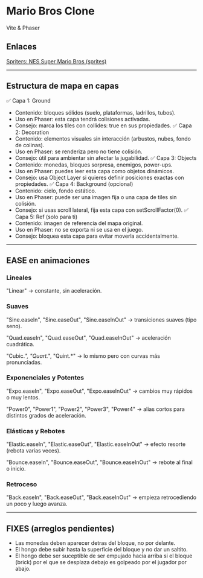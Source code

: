 # Mario Bros Clone
Vite & Phaser

## Enlaces  
[Spriters: NES Super Mario Bros (sprites)](https://www.spriters-resource.com/nes/supermariobros/)

---

## Estructura de mapa en capas
✅ Capa 1: Ground
- Contenido: bloques sólidos (suelo, plataformas, ladrillos, tubos).
- Uso en Phaser: esta capa tendrá colisiones activadas.
- Consejo: marca los tiles con collides: true en sus propiedades.
✅ Capa 2: Decoration
- Contenido: elementos visuales sin interacción (arbustos, nubes, fondo de colinas).
- Uso en Phaser: se renderiza pero no tiene colisión.
- Consejo: útil para ambientar sin afectar la jugabilidad.
✅ Capa 3: Objects
- Contenido: monedas, bloques sorpresa, enemigos, power-ups.
- Uso en Phaser: puedes leer esta capa como objetos dinámicos.
- Consejo: usa Object Layer si quieres definir posiciones exactas con propiedades.
✅ Capa 4: Background (opcional)
- Contenido: cielo, fondo estático.
- Uso en Phaser: puede ser una imagen fija o una capa de tiles sin colisión.
- Consejo: si usas scroll lateral, fija esta capa con setScrollFactor(0).
✅ Capa 5: Ref (solo para ti)
- Contenido: imagen de referencia del mapa original.
- Uso en Phaser: no se exporta ni se usa en el juego.
- Consejo: bloquea esta capa para evitar moverla accidentalmente. 

---

## EASE en animaciones
### Lineales

"Linear" → constante, sin aceleración.

### Suaves

"Sine.easeIn", "Sine.easeOut", "Sine.easeInOut" → transiciones suaves (tipo seno).

"Quad.easeIn", "Quad.easeOut", "Quad.easeInOut" → aceleración cuadrática.

"Cubic.*", "Quart.*", "Quint.*" → lo mismo pero con curvas más pronunciadas.

### Exponenciales y Potentes

"Expo.easeIn", "Expo.easeOut", "Expo.easeInOut" → cambios muy rápidos o muy lentos.

"Power0", "Power1", "Power2", "Power3", "Power4" → alias cortos para distintos grados de aceleración.

### Elásticas y Rebotes

"Elastic.easeIn", "Elastic.easeOut", "Elastic.easeInOut" → efecto resorte (rebota varias veces).

"Bounce.easeIn", "Bounce.easeOut", "Bounce.easeInOut" → rebote al final o inicio.

### Retroceso

"Back.easeIn", "Back.easeOut", "Back.easeInOut" → empieza retrocediendo un poco y luego avanza.

---

## FIXES (arreglos pendientes)
- Las monedas deben aparecer detras del bloque, no por delante.
- El hongo debe subir hasta la superficie del bloque y no dar un saltito.
- El hongo debe ser suceptible de ser empujado hacia arriba si el bloque (brick) por el que se desplaza debajo es golpeado por el jugador por abajo.